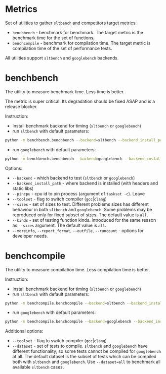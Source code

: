 # Metrics

Set of utilities to gather `sltbench` and competitors target metrics.
* `benchbench` - benchmark for benchmark. The target metric is the
benchmark time for the set of functions.
* `benchcompile` - benchmark for compilation time.
The target metric is compilation time of the set of performance tests.

All utilities support `sltbench` and `googlebench` backends.


# benchbench

The utility to measure benchmark time. Less time is better.

The metric is super critical. Its degradation should be fixed ASAP and is a release blocker.

Instruction:

* Install benchmark backend for timing (`sltbench` or `googlebench`)
* run `sltbench` with default parameters:
```bash
python -m benchbench.benchbench --backend=sltbench --backend_install_path=<path_to_sltbench_installed> --pincpu 1
```
* run `googlebench` with default parameters:
```bash
python -m benchbench.benchbench --backend=googlebench --backend_install_path=<path_to_googlebench_installed> --pincpu 1
```

Options:
* `--backend` - which backend to test (`sltbench` or `googlebench`)
* `--backend_install_path` - where backend is installed (with headers and static libs)
* `--pincpu` - cpu id to pin process (argument of `taskset -c`). Leave
* `--toolset` - flag to switch compiler (`gcc`|`clang`)
* `--sizes` - set of sizes to test. Different problems sizes has different
behaviour in both `sltbench` and `googlebench`. Some problems may be reproduced
only for fixed subset of sizes. The default value is `all`.
* `--kinds` - set of testing function kinds. Introduced for the same reason as
`--sizes` argument. The default value is `all`.
* `--moreinfo`, `--report_format`, `--outfile`, `--runcount` - options for developer needs.


# benchcompile

The utility to measure compilation time. Less compilation time is better.

Instruction:

* Install benchmark backend for timing (`sltbench` or `googlebench`)
* run `sltbench` with default parameters:
```bash
python -m benchcompile.benchcompile --backend=sltbench --backend_install_path=<path_to_sltbench_installed>
```
* run `googlebench` with default parameters:
```bash
python -m benchcompile.benchcompile --backend=googlebench --backend_install_path=<path_to_googlebench_installed>
```

Additional options:
* `--toolset` - flag to switch compiler (`gcc`|`clang`)
* `--dataset` - set of tests to compile. `sltbench` and `googlebench` have
different functionality, so some tests cannot be compiled for `googlebench` at
all. The default dataset is the subset of tests which can be compiled both with
`sltbench` and `googlebench`.
Use `--dataset=all` to benchmark all available `sltbench` cases.
